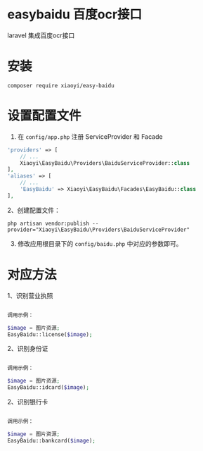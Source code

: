 # easybaidu 百度ocr接口
laravel 集成百度ocr接口
# 安装
````
composer require xiaoyi/easy-baidu
````

# 设置配置文件
1. 在 `config/app.php` 注册 ServiceProvider 和 Facade

```php
'providers' => [
    // ...
    Xiaoyi\EasyBaidu\Providers\BaiduServiceProvider::class
],
'aliases' => [
    // ...
    'EasyBaidu' => Xiaoyi\EasyBaidu\Facades\EasyBaidu::class
],
```

2、创建配置文件：
````
php artisan vendor:publish --provider="Xiaoyi\EasyBaidu\Providers\BaiduServiceProvider"
````
3. 修改应用根目录下的 `config/baidu.php` 中对应的参数即可。

# 对应方法

1、识别营业执照

```php

调用示例：

$image = 图片资源;
EasyBaidu::license($image);

```

2、识别身份证

```php

调用示例：

$image = 图片资源;
EasyBaidu::idcard($image);

```
2、识别银行卡

```php

调用示例：

$image = 图片资源;
EasyBaidu::bankcard($image);

```